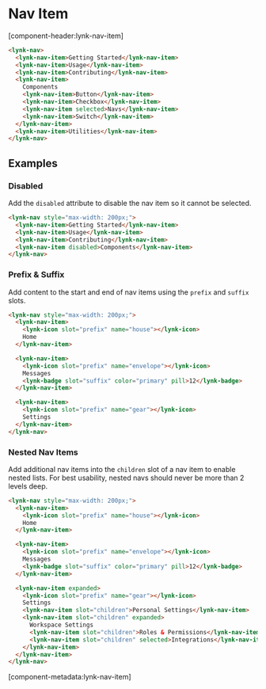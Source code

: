 # Nav Item

[component-header:lynk-nav-item]

```html preview
<lynk-nav>
  <lynk-nav-item>Getting Started</lynk-nav-item>
  <lynk-nav-item>Usage</lynk-nav-item>
  <lynk-nav-item>Contributing</lynk-nav-item>
  <lynk-nav-item>
    Components
    <lynk-nav-item>Button</lynk-nav-item>
    <lynk-nav-item>Checkbox</lynk-nav-item>
    <lynk-nav-item selected>Navs</lynk-nav-item>
    <lynk-nav-item>Switch</lynk-nav-item>
  </lynk-nav-item>
  <lynk-nav-item>Utilities</lynk-nav-item>
</lynk-nav>
```

## Examples

### Disabled

Add the `disabled` attribute to disable the nav item so it cannot be selected.

```html preview
<lynk-nav style="max-width: 200px;">
  <lynk-nav-item>Getting Started</lynk-nav-item>
  <lynk-nav-item>Usage</lynk-nav-item>
  <lynk-nav-item>Contributing</lynk-nav-item>
  <lynk-nav-item disabled>Components</lynk-nav-item>
</lynk-nav>
```

### Prefix & Suffix

Add content to the start and end of nav items using the `prefix` and `suffix` slots.

```html preview
<lynk-nav style="max-width: 200px;">
  <lynk-nav-item>
    <lynk-icon slot="prefix" name="house"></lynk-icon>
    Home
  </lynk-nav-item>

  <lynk-nav-item>
    <lynk-icon slot="prefix" name="envelope"></lynk-icon>
    Messages
    <lynk-badge slot="suffix" color="primary" pill>12</lynk-badge>
  </lynk-nav-item>

  <lynk-nav-item>
    <lynk-icon slot="prefix" name="gear"></lynk-icon>
    Settings
  </lynk-nav-item>
</lynk-nav>
```

### Nested Nav Items

Add additional nav items into the `children` slot of a nav item to enable nested lists. For best usability, nested navs should never be more than 2 levels deep.

```html preview
<lynk-nav style="max-width: 200px;">
  <lynk-nav-item>
    <lynk-icon slot="prefix" name="house"></lynk-icon>
    Home
  </lynk-nav-item>

  <lynk-nav-item>
    <lynk-icon slot="prefix" name="envelope"></lynk-icon>
    Messages
    <lynk-badge slot="suffix" color="primary" pill>12</lynk-badge>
  </lynk-nav-item>

  <lynk-nav-item expanded>
    <lynk-icon slot="prefix" name="gear"></lynk-icon>
    Settings
    <lynk-nav-item slot="children">Personal Settings</lynk-nav-item>
    <lynk-nav-item slot="children" expanded>
      Workspace Settings
      <lynk-nav-item slot="children">Roles & Permissions</lynk-nav-item>
      <lynk-nav-item slot="children" selected>Integrations</lynk-nav-item>
    </lynk-nav-item>
  </lynk-nav-item>
</lynk-nav>
```

[component-metadata:lynk-nav-item]
